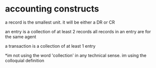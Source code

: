 # accounting constructs

a record is the smallest unit. it will be either a DR or CR

an entry is a collection of at least 2 records
all records in an entry are for the same agent

a transaction is a collection of at least 1 entry

*im not using the word 'collection' in any technical sense. im using the colloquial definition


